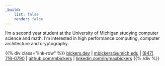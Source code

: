 ```yaml
---
_build:
    list: false
    render: false
---
```


I’m a second year student at the University of Michigan studying computer science and math.
I’m interested in high performance computing, computer architecture and cryptography.

{{% div class="link-row" %}}
[bickers.dev](https://bickers.dev) |
[mbickers@umich.edu](mailto:mbickers@umich.edu) |
[(847) 716-0790](tel:847-716-0790) |
[github.com/mbickers](https://github.com/mbickers) |
[linkedin.com/in/maxbickers](https://www.linkedin.com/in/maxbickers)
{{% /div %}}
